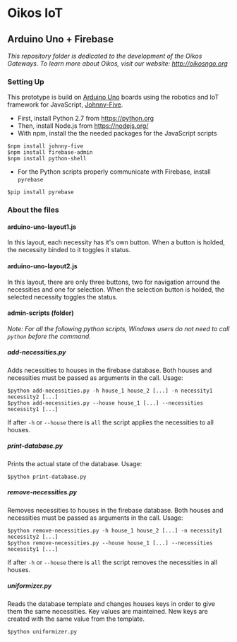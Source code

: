 # Oikos IoT
## Arduino Uno + Firebase

_This repository folder is dedicated to the development of the Oikos Gateways. To learn more about Oikos, visit our website: <http://oikosngo.org>_

### Setting Up

This prototype is build on [Arduino Uno](https://www.arduino.cc/en/Main/ArduinoBoardUno) boards using the robotics and IoT framework for JavaScript, [Johnny-Five](https://github.com/rwaldron/johnny-five).

* First, install Python 2.7 from <https://python.org>
* Then, install Node.js from <https://nodejs.org/>
* With npm, install the the needed packages for the JavaScript scripts
```
$npm install johnny-five
$npm install firebase-admin
$npm install python-shell
```
* For the Python scripts properly communicate with Firebase, install `pyrebase`
```
$pip install pyrebase
```

### About the files

#### arduino-uno-layout1.js

In this layout, each necessity has it's own button. When a button is holded, the necessity binded to it toggles it status.

#### arduino-uno-layout2.js

In this layout, there are only three buttons, two for navigation arround the necessities and one for selection. When the selection button is holded, the selected necessity toggles the status.

#### admin-scripts (folder)

_Note: For all the following python scripts, Windows users do not need to call `python` before the command._

##### add-necessities.py

Adds necessities to houses in the firebase database. Both houses and necessities must be passed as arguments in the call. Usage:
```
$python add-necessities.py -h house_1 house_2 [...] -n necessity1 necessity2 [...]
$python add-necessities.py --house house_1 [...] --necessities necessity1 [...]
```
If after `-h` or `--house` there is `all` the script applies the necessities to all houses.

##### print-database.py

Prints the actual state of the database. Usage:
```
$python print-database.py
```

##### remove-necessities.py

Removes necessities to houses in the firebase database. Both houses and necessities must be passed as arguments in the call. Usage:
```
$python remove-necessities.py -h house_1 house_2 [...] -n necessity1 necessity2 [...]
$python remove-necessities.py --house house_1 [...] --necessities necessity1 [...]
```
If after `-h` or `--house` there is `all` the script removes the necessities in all houses.

##### uniformizer.py

Reads the database template and changes houses keys in order to give them the same necessities. Key values are mainteined. New keys are created with the same value from the template.
```
$python uniformizer.py
```